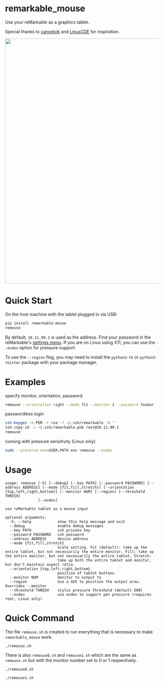 # remarkable_mouse

Use your reMarkable as a graphics tablet.

Special thanks to [canselcik](https://github.com/canselcik/libremarkable) and [LinusCDE](https://github.com/LinusCDE/rmWacomToMouse) for inspiration.

<img src="photo.gif" width=800>

# Quick Start

On the host machine with the tablet plugged in via USB:

``` bash
pip install remarkable-mouse
remouse
```

By default, `10.11.99.1` is used as the address.  Find your password in the reMarkable's [settings menu](https://remarkablewiki.com/tech/ssh).  If you are on Linux using X11, you can use the `--evdev` option for pressure support.

To use the `--region` flag, you may need to install the `python3-tk` or `python3-tkinter` package with your package manager.

# Examples

specify monitor, orientation, password

``` bash
remouse --orientation right --mode fit --monitor 1 --password foobar
```

passwordless login

``` bash
ssh-keygen -m PEM -t rsa -f ~/.ssh/remarkable -N ''
ssh-copy-id -i ~/.ssh/remarkable.pub root@10.11.99.1
remouse
```

running with pressure sensitivity (Linux only)

``` bash
sudo --preserve-env=USER,PATH env remouse --evdev
```

# Usage

```
usage: remouse [-h] [--debug] [--key PATH] [--password PASSWORD] [--address ADDRESS] [--mode {fit,fill,stretch}] [--orientation {top,left,right,bottom}] [--monitor NUM] [--region] [--threshold THRESH]
               [--evdev]

use reMarkable tablet as a mouse input

optional arguments:
  -h, --help            show this help message and exit
  --debug               enable debug messages
  --key PATH            ssh private key
  --password PASSWORD   ssh password
  --address ADDRESS     device address
  --mode {fit,fill,stretch}
                        Scale setting. Fit (default): take up the entire tablet, but not necessarily the entire monitor. Fill: take up the entire monitor, but not necessarily the entire tablet. Stretch:
                        take up both the entire tablet and monitor, but don't maintain aspect ratio.
  --orientation {top,left,right,bottom}
                        position of tablet buttons
  --monitor NUM         monitor to output to
  --region              Use a GUI to position the output area. Overrides --monitor
  --threshold THRESH    stylus pressure threshold (default 600)
  --evdev               use evdev to support pen pressure (requires root, Linux only)
```

# Quick Command

The file `remouse.sh` is created to run everything that is necessary to make `remarkable_mouse` work. 

```
./remouse.sh
```

There is also `remouse0.sh` and `remouse1.sh` which are the same as `remouse.sh` but with the monitor number set to 0 or 1 respectively.

```
./remouse0.sh
```

```
./remouse1.sh
```



